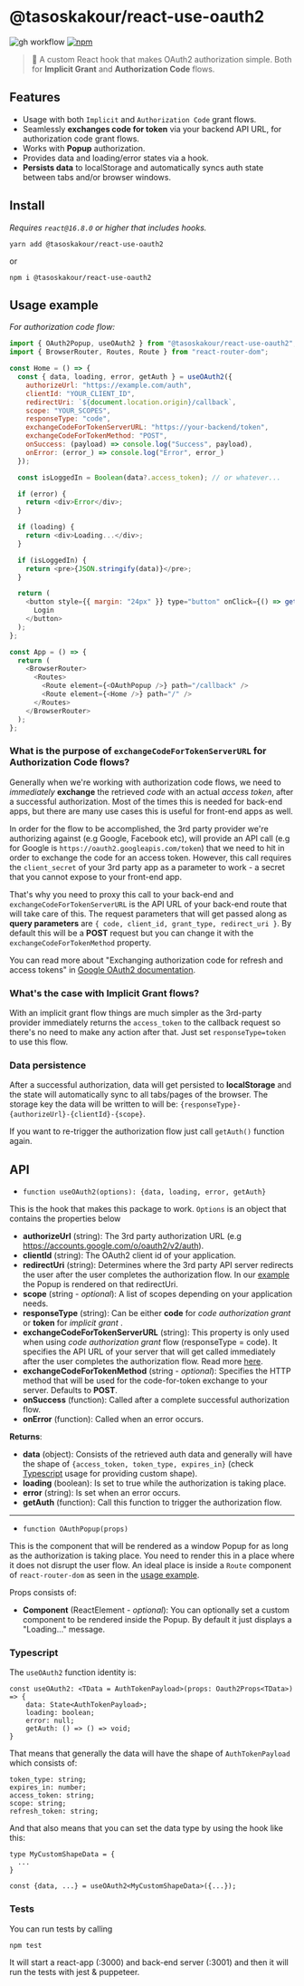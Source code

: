 # @tasoskakour/react-use-oauth2

![gh workflow](https://img.shields.io/github/workflow/status/tasoskakour/react-use-oauth2/CI%20&%20CD) [![npm](https://img.shields.io/npm/v/@tasoskakour/react-use-oauth2.svg?style=svg&logo=npm&label=)](https://www.npmjs.com/package/@tasoskakour/react-use-oauth2)

> 💎 A custom React hook that makes OAuth2 authorization simple. Both for **Implicit Grant** and **Authorization Code** flows.

## Features

- Usage with both `Implicit` and `Authorization Code` grant flows.
- Seamlessly **exchanges code for token** via your backend API URL, for authorization code grant flows.
- Works with **Popup** authorization.
- Provides data and loading/error states via a hook.
- **Persists data** to localStorage and automatically syncs auth state between tabs and/or browser windows.

## Install

_Requires `react@16.8.0` or higher that includes hooks._

```console
yarn add @tasoskakour/react-use-oauth2
```

or

```console
npm i @tasoskakour/react-use-oauth2
```

## Usage example

*For authorization code flow:*

```js
import { OAuth2Popup, useOAuth2 } from "@tasoskakour/react-use-oauth2";
import { BrowserRouter, Routes, Route } from "react-router-dom";

const Home = () => {
  const { data, loading, error, getAuth } = useOAuth2({
    authorizeUrl: "https://example.com/auth",
    clientId: "YOUR_CLIENT_ID",
    redirectUri: `${document.location.origin}/callback`,
    scope: "YOUR_SCOPES",
    responseType: "code",
    exchangeCodeForTokenServerURL: "https://your-backend/token",
    exchangeCodeForTokenMethod: "POST",
    onSuccess: (payload) => console.log("Success", payload),
    onError: (error_) => console.log("Error", error_)
  });

  const isLoggedIn = Boolean(data?.access_token); // or whatever...

  if (error) {
    return <div>Error</div>;
  }

  if (loading) {
    return <div>Loading...</div>;
  }

  if (isLoggedIn) {
    return <pre>{JSON.stringify(data)}</pre>;
  }

  return (
    <button style={{ margin: "24px" }} type="button" onClick={() => getAuth()}>
      Login
    </button>
  );
};

const App = () => {
  return (
    <BrowserRouter>
      <Routes>
        <Route element={<OAuthPopup />} path="/callback" />
        <Route element={<Home />} path="/" />
      </Routes>
    </BrowserRouter>
  );
};
```

### What is the purpose of `exchangeCodeForTokenServerURL` for Authorization Code flows?

Generally when we're working with authorization code flows, we need to *immediately* **exchange** the retrieved *code* with an actual *access token*, after a successful authorization. Most of the times this is needed for back-end apps, but there are many use cases this is useful for front-end apps as well. 

In order for the flow to be accomplished, the 3rd party provider we're authorizing against (e.g Google, Facebook etc), will provide an API call (e.g for Google is `https://oauth2.googleapis.com/token`) that we need to hit in order to exchange the code for an access token. However, this call requires the `client_secret` of your 3rd party app as a parameter to work - a secret that you cannot expose to your front-end app. 

That's why you need to proxy this call to your back-end and `exchangeCodeForTokenServerURL` is the API URL of your back-end route that will take care of this. The request parameters that will get passed along as **query parameters** are `{ code, client_id, grant_type, redirect_uri }`. By default this will be a **POST** request but you can change it with the `exchangeCodeForTokenMethod` property. 


You can read more about "Exchanging authorization code for refresh and access tokens" in [Google OAuth2 documentation](https://developers.google.com/identity/protocols/oauth2/web-server#exchange-authorization-code).

### What's the case with Implicit Grant flows?

With an implicit grant flow things are much simpler as the 3rd-party provider immediately returns the `access_token` to the callback request so there's no need to make any action after that. Just set `responseType=token` to use this flow.

### Data persistence

After a successful authorization, data will get persisted to **localStorage** and the state will automatically sync to all tabs/pages of the browser. The storage key the data will be written to will be: `{responseType}-{authorizeUrl}-{clientId}-{scope}`. 

If you want to re-trigger the authorization flow just call `getAuth()` function again.

## API

- `function useOAuth2(options): {data, loading, error, getAuth}`

This is the hook that makes this package to work. `Options` is an object that contains the properties below

- **authorizeUrl** (string): The 3rd party authorization URL (e.g https://accounts.google.com/o/oauth2/v2/auth).
- **clientId** (string): The OAuth2 client id of your application.
- **redirectUri** (string): Determines where the 3rd party API server redirects the user after the user completes the authorization flow. In our [example](#usage-example) the Popup is rendered on that redirectUri.
- **scope** (string - _optional_): A list of scopes depending on your application needs.
- **responseType** (string): Can be either **code** for _code authorization grant_ or **token** for _implicit grant_ .
- **exchangeCodeForTokenServerURL** (string): This property is only used when using _code authorization grant_ flow (responseType = code). It specifies the API URL of your server that will get called immediately after the user completes the authorization flow. Read more [here](#what-is-the-purpose-of-exchangecodefortokenserverurl-for-authorization-code-flows).
- **exchangeCodeForTokenMethod** (string - _optional_): Specifies the HTTP method that will be used for the code-for-token exchange to your server. Defaults to **POST**.
- **onSuccess** (function): Called after a complete successful authorization flow.
- **onError** (function): Called when an error occurs.

**Returns**:

- **data** (object): Consists of the retrieved auth data and generally will have the shape of `{access_token, token_type, expires_in}` (check [Typescript](#typescript) usage for providing custom shape).
- **loading** (boolean): Is set to true while the authorization is taking place.
- **error** (string): Is set when an error occurs.
- **getAuth** (function): Call this function to trigger the authorization flow.

---

- `function OAuthPopup(props)`

This is the component that will be rendered as a window Popup for as long as the authorization is taking place. You need to render this in a place where it does not disrupt the user flow. An ideal place is inside a `Route` component of `react-router-dom` as seen in the [usage example](#usage-example). 

Props consists of: 

- **Component** (ReactElement - _optional_): You can optionally set a custom component to be rendered inside the Popup. By default it just displays a "Loading..." message.

### Typescript

The `useOAuth2` function identity is:

```
const useOAuth2: <TData = AuthTokenPayload>(props: Oauth2Props<TData>) => {
    data: State<AuthTokenPayload>;
    loading: boolean;
    error: null;
    getAuth: () => () => void;
}
```

That means that generally the data will have the shape of `AuthTokenPayload` which consists of: 

```
token_type: string;
expires_in: number;
access_token: string;
scope: string;
refresh_token: string;
```

And that also means that you can set the data type by using the hook like this: 

```
type MyCustomShapeData = {
  ...
}

const {data, ...} = useOAuth2<MyCustomShapeData>({...});
```

### Tests

You can run tests by calling

```console
npm test
```

It will start a react-app (:3000) and  back-end server (:3001) and then it will run the tests with jest & puppeteer. 